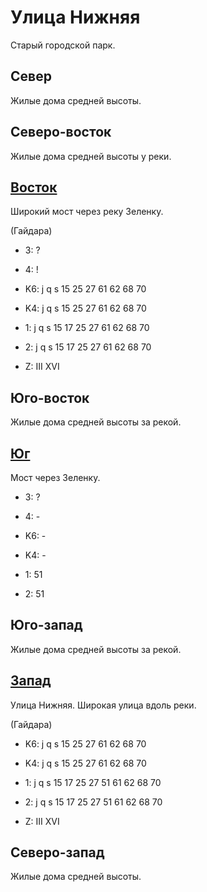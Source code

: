 # Улица Нижняя

Старый городской парк.

## Север

Жилые дома средней высоты.

## Северо-восток

Жилые дома средней высоты у реки.

## [Восток](./10540092.md)

Широкий мост через реку Зеленку.

(Гайдара)

* 3:    ?
* 4:    !

* K6:   j   q   s
        15  25  27  61  62  68  70
* K4:   j   q   s
        15  25  27  61  62  68  70
* 1:    j   q   s
        15  17  25  27  61  62  68  70
* 2:    j   q   s
        15  17  25  27  61  62  68  70

* Z:    III XVI

## Юго-восток

Жилые дома средней высоты за рекой.

## [Юг](./10515095.md)

Мост через Зеленку.

* 3:    ?
* 4:    -

* K6:   -
* K4:   -
* 1:    51
* 2:    51

## Юго-запад

Жилые дома средней высоты за рекой.

## [Запад](./10510090.md)

Улица Нижняя.
Широкая улица вдоль реки.

(Гайдара)

* K6:   j   q   s
        15  25  27  61  62  68  70
* K4:   j   q   s
        15  25  27  61  62  68  70
* 1:    j   q   s
        15  17  25  27  51  61  62  68  70
* 2:    j   q   s
        15  17  25  27  51  61  62  68  70

* Z:    III XVI

## Северо-запад

Жилые дома средней высоты.

